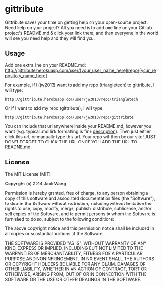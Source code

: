 gittribute
=====
Gittribute saves your time on getting help on your open-source project. Need help on your project? All you need is to add one line on your Github project's README.md & click your link there, and then everyone in the world will see you need help and they will find you.  

Usage  
---  
Add one extra line on your README.md:  
http://gittribute.herokuapp.com/user/[your_user_name_here]/repo/[your_repository_name_here]  
  
For example, if I (jw2013) want to add my repo (triangletech) to gittribute, I will type: 
```
http://gittribute.herokuapp.com/user/jw2013/repo/triangletech  
```  

Or if I want to add my repo (gittribute), I will type
```
http://gittribute.herokuapp.com/user/jw2013/repo/gittribute
```
   
You can include that url anywhere inside your README.md, however you want (e.g. typical .md link formatting is fine [description](http://gittribute.herokuapp.com/user/jw2013/repo/triangletech)). Then just either click this url, or manually type this url. Your repo will then be our site!  JUST DON'T FORGET TO CLICK THE URL ONCE YOU ADD THE URL TO README.md.
  
License  
---  
The MIT License (MIT)  

Copyright (c) 2014 Jack Wang  

Permission is hereby granted, free of charge, to any person obtaining a copy of
this software and associated documentation files (the "Software"), to deal in
the Software without restriction, including without limitation the rights to
use, copy, modify, merge, publish, distribute, sublicense, and/or sell copies of
the Software, and to permit persons to whom the Software is furnished to do so,
subject to the following conditions:  

The above copyright notice and this permission notice shall be included in all
copies or substantial portions of the Software.  

THE SOFTWARE IS PROVIDED "AS IS", WITHOUT WARRANTY OF ANY KIND, EXPRESS OR
IMPLIED, INCLUDING BUT NOT LIMITED TO THE WARRANTIES OF MERCHANTABILITY, FITNESS
FOR A PARTICULAR PURPOSE AND NONINFRINGEMENT. IN NO EVENT SHALL THE AUTHORS OR
COPYRIGHT HOLDERS BE LIABLE FOR ANY CLAIM, DAMAGES OR OTHER LIABILITY, WHETHER
IN AN ACTION OF CONTRACT, TORT OR OTHERWISE, ARISING FROM, OUT OF OR IN
CONNECTION WITH THE SOFTWARE OR THE USE OR OTHER DEALINGS IN THE SOFTWARE. 
